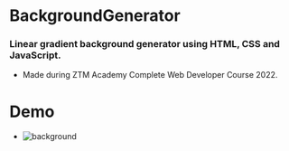 # BackgroundGenerator
### Linear gradient background generator using HTML, CSS and JavaScript.
- Made during ZTM Academy Complete Web Developer Course 2022.
# Demo
- ![background](https://user-images.githubusercontent.com/72084877/140657663-1ad49796-b160-45d5-8b31-5678c6acd9d9.png)
